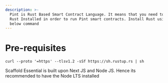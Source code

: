 ```yaml
---
description: >-
  Pint is Rust Based Smart Contract Language. It means that you need to have
  Rust Installed in order to run Pint smart contracts. Install Rust using the
  below command
---
```


# Pre-requisites

```shell
curl --proto '=https' --tlsv1.2 -sSf https://sh.rustup.rs | sh
```

Scaffold Essential is built upon Next JS and Node JS. Hence its recommended to have the Node LTS installed&#x20;
